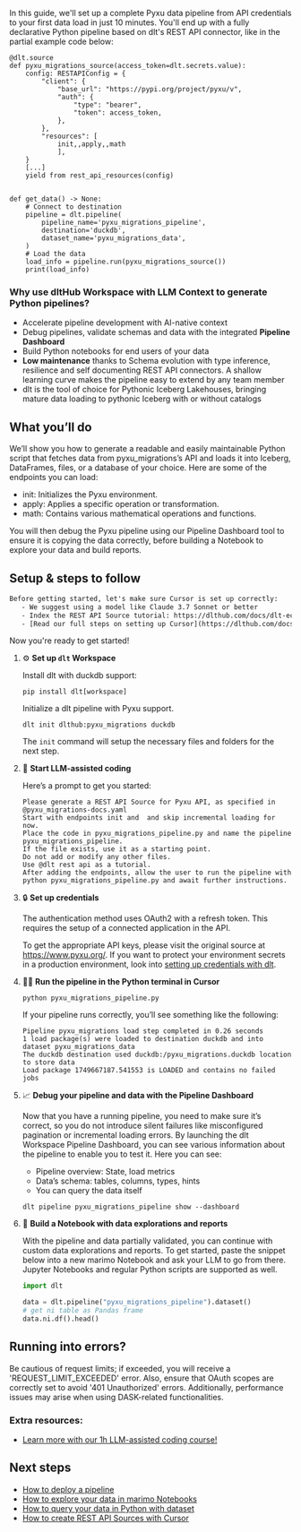 In this guide, we'll set up a complete Pyxu data pipeline from API credentials to your first data load in just 10 minutes. You'll end up with a fully declarative Python pipeline based on dlt's REST API connector, like in the partial example code below:

```python-outcome
@dlt.source
def pyxu_migrations_source(access_token=dlt.secrets.value):
    config: RESTAPIConfig = {
        "client": {
            "base_url": "https://pypi.org/project/pyxu/v",
            "auth": {
                "type": "bearer",
                "token": access_token,
            },
        },
        "resources": [
            init,,apply,,math
            ],
    }
    [...]
    yield from rest_api_resources(config)


def get_data() -> None:
    # Connect to destination
    pipeline = dlt.pipeline(
        pipeline_name='pyxu_migrations_pipeline',
        destination='duckdb',
        dataset_name='pyxu_migrations_data', 
    )
    # Load the data
    load_info = pipeline.run(pyxu_migrations_source())
    print(load_info) 
```

### Why use dltHub Workspace with LLM Context to generate Python pipelines?

- Accelerate pipeline development with AI-native context
- Debug pipelines, validate schemas and data with the integrated **Pipeline Dashboard**
- Build Python notebooks for end users of your data
- **Low maintenance** thanks to Schema evolution with type inference, resilience and self documenting REST API connectors. A shallow learning curve makes the pipeline easy to extend by any team member
- dlt is the tool of choice for Pythonic Iceberg Lakehouses, bringing mature data loading to pythonic Iceberg with or without catalogs

## What you’ll do

We’ll show you how to generate a readable and easily maintainable Python script that fetches data from pyxu_migrations’s API and loads it into Iceberg, DataFrames, files, or a database of your choice. Here are some of the endpoints you can load:

- init: Initializes the Pyxu environment.
- apply: Applies a specific operation or transformation.
- math: Contains various mathematical operations and functions.

You will then debug the Pyxu pipeline using our Pipeline Dashboard tool to ensure it is copying the data correctly, before building a Notebook to explore your data and build reports.

## Setup & steps to follow

```default
Before getting started, let's make sure Cursor is set up correctly:
   - We suggest using a model like Claude 3.7 Sonnet or better
   - Index the REST API Source tutorial: https://dlthub.com/docs/dlt-ecosystem/verified-sources/rest_api/ and add it to context as **@dlt rest api**
   - [Read our full steps on setting up Cursor](https://dlthub.com/docs/dlt-ecosystem/llm-tooling/cursor-restapi#23-configuring-cursor-with-documentation)
```

Now you're ready to get started!

1. ⚙️ **Set up `dlt` Workspace**
    
    Install dlt with duckdb support:
    ```shell
    pip install dlt[workspace]
    ```

    Initialize a dlt pipeline with Pyxu support.
    ```shell
    dlt init dlthub:pyxu_migrations duckdb
    ```

    The `init` command will setup the necessary files and folders for the next step.
    
2. 🤠 **Start LLM-assisted coding**
    
    Here’s a prompt to get you started:
    
    ```prompt
    Please generate a REST API Source for Pyxu API, as specified in @pyxu_migrations-docs.yaml 
    Start with endpoints init and  and skip incremental loading for now. 
    Place the code in pyxu_migrations_pipeline.py and name the pipeline pyxu_migrations_pipeline. 
    If the file exists, use it as a starting point. 
    Do not add or modify any other files. 
    Use @dlt rest api as a tutorial. 
    After adding the endpoints, allow the user to run the pipeline with python pyxu_migrations_pipeline.py and await further instructions.
    ```

    
3. 🔒 **Set up credentials** 
    
    The authentication method uses OAuth2 with a refresh token. This requires the setup of a connected application in the API.
    
    To get the appropriate API keys, please visit the original source at https://www.pyxu.org/.
    If you want to protect your environment secrets in a production environment, look into [setting up credentials with dlt](https://dlthub.com/docs/walkthroughs/add_credentials).
    
4. 🏃‍♀️ **Run the pipeline in the Python terminal in Cursor**
    
    ```shell
    python pyxu_migrations_pipeline.py
    ```
    
    If your pipeline runs correctly, you’ll see something like the following:
    
    ```shell
    Pipeline pyxu_migrations load step completed in 0.26 seconds
    1 load package(s) were loaded to destination duckdb and into dataset pyxu_migrations_data
    The duckdb destination used duckdb:/pyxu_migrations.duckdb location to store data
    Load package 1749667187.541553 is LOADED and contains no failed jobs
    ```
    
5. 📈 **Debug your pipeline and data with the Pipeline Dashboard**

    Now that you have a running pipeline, you need to make sure it’s correct, so you do not introduce silent failures like misconfigured pagination or incremental loading errors. By launching the dlt Workspace Pipeline Dashboard, you can see various information about the pipeline to enable you to test it. Here you can see:
    - Pipeline overview: State, load metrics
    - Data’s schema: tables, columns, types, hints
    - You can query the data itself
    
    ```shell
    dlt pipeline pyxu_migrations_pipeline show --dashboard
    ```
    
6. 🐍 **Build a Notebook with data explorations and reports**

    With the pipeline and data partially validated, you can continue with custom data explorations and reports. To get started, paste the snippet below into a new marimo Notebook and ask your LLM to go from there. Jupyter Notebooks and regular Python scripts are supported as well.

    
    ```python
    import dlt

   data = dlt.pipeline("pyxu_migrations_pipeline").dataset()
   # get ni table as Pandas frame
   data.ni.df().head()
    ```

## Running into errors?

Be cautious of request limits; if exceeded, you will receive a 'REQUEST_LIMIT_EXCEEDED' error. Also, ensure that OAuth scopes are correctly set to avoid '401 Unauthorized' errors. Additionally, performance issues may arise when using DASK-related functionalities.

### Extra resources:

- [Learn more with our 1h LLM-assisted coding course!](https://www.youtube.com/watch?v=GGid70rnJuM)

## Next steps

- [How to deploy a pipeline](https://dlthub.com/docs/walkthroughs/deploy-a-pipeline)
- [How to explore your data in marimo Notebooks](https://dlthub.com/docs/general-usage/dataset-access/marimo)
- [How to query your data in Python with dataset](https://dlthub.com/docs/general-usage/dataset-access/dataset)
- [How to create REST API Sources with Cursor](https://dlthub.com/docs/dlt-ecosystem/llm-tooling/cursor-restapi)